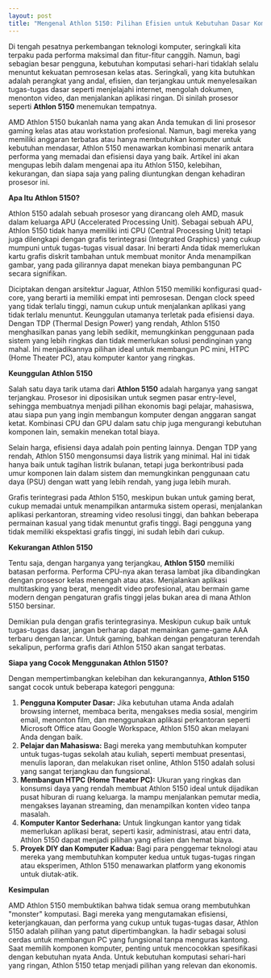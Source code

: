 ```yaml
---
layout: post
title: "Mengenal Athlon 5150: Pilihan Efisien untuk Kebutuhan Dasar Komputasi"
---
```


Di tengah pesatnya perkembangan teknologi komputer, seringkali kita terpaku pada performa maksimal dan fitur-fitur canggih. Namun, bagi sebagian besar pengguna, kebutuhan komputasi sehari-hari tidaklah selalu menuntut kekuatan pemrosesan kelas atas. Seringkali, yang kita butuhkan adalah perangkat yang andal, efisien, dan terjangkau untuk menyelesaikan tugas-tugas dasar seperti menjelajahi internet, mengolah dokumen, menonton video, dan menjalankan aplikasi ringan. Di sinilah prosesor seperti **Athlon 5150** menemukan tempatnya.

AMD Athlon 5150 bukanlah nama yang akan Anda temukan di lini prosesor gaming kelas atas atau workstation profesional. Namun, bagi mereka yang memiliki anggaran terbatas atau hanya membutuhkan komputer untuk kebutuhan mendasar, Athlon 5150 menawarkan kombinasi menarik antara performa yang memadai dan efisiensi daya yang baik. Artikel ini akan mengupas lebih dalam mengenai apa itu Athlon 5150, kelebihan, kekurangan, dan siapa saja yang paling diuntungkan dengan kehadiran prosesor ini.

**Apa Itu Athlon 5150?**

Athlon 5150 adalah sebuah prosesor yang dirancang oleh AMD, masuk dalam keluarga APU (Accelerated Processing Unit). Sebagai sebuah APU, Athlon 5150 tidak hanya memiliki inti CPU (Central Processing Unit) tetapi juga dilengkapi dengan grafis terintegrasi (Integrated Graphics) yang cukup mumpuni untuk tugas-tugas visual dasar. Ini berarti Anda tidak memerlukan kartu grafis diskrit tambahan untuk membuat monitor Anda menampilkan gambar, yang pada gilirannya dapat menekan biaya pembangunan PC secara signifikan.

Diciptakan dengan arsitektur Jaguar, Athlon 5150 memiliki konfigurasi quad-core, yang berarti ia memiliki empat inti pemrosesan. Dengan clock speed yang tidak terlalu tinggi, namun cukup untuk menjalankan aplikasi yang tidak terlalu menuntut. Keunggulan utamanya terletak pada efisiensi daya. Dengan TDP (Thermal Design Power) yang rendah, Athlon 5150 menghasilkan panas yang lebih sedikit, memungkinkan penggunaan pada sistem yang lebih ringkas dan tidak memerlukan solusi pendinginan yang mahal. Ini menjadikannya pilihan ideal untuk membangun PC mini, HTPC (Home Theater PC), atau komputer kantor yang ringkas.

**Keunggulan Athlon 5150**

Salah satu daya tarik utama dari **Athlon 5150** adalah harganya yang sangat terjangkau. Prosesor ini diposisikan untuk segmen pasar entry-level, sehingga membuatnya menjadi pilihan ekonomis bagi pelajar, mahasiswa, atau siapa pun yang ingin membangun komputer dengan anggaran sangat ketat. Kombinasi CPU dan GPU dalam satu chip juga mengurangi kebutuhan komponen lain, semakin menekan total biaya.

Selain harga, efisiensi daya adalah poin penting lainnya. Dengan TDP yang rendah, Athlon 5150 mengonsumsi daya listrik yang minimal. Hal ini tidak hanya baik untuk tagihan listrik bulanan, tetapi juga berkontribusi pada umur komponen lain dalam sistem dan memungkinkan penggunaan catu daya (PSU) dengan watt yang lebih rendah, yang juga lebih murah.

Grafis terintegrasi pada Athlon 5150, meskipun bukan untuk gaming berat, cukup memadai untuk menampilkan antarmuka sistem operasi, menjalankan aplikasi perkantoran, streaming video resolusi tinggi, dan bahkan beberapa permainan kasual yang tidak menuntut grafis tinggi. Bagi pengguna yang tidak memiliki ekspektasi grafis tinggi, ini sudah lebih dari cukup.

**Kekurangan Athlon 5150**

Tentu saja, dengan harganya yang terjangkau, **Athlon 5150** memiliki batasan performa. Performa CPU-nya akan terasa lambat jika dibandingkan dengan prosesor kelas menengah atau atas. Menjalankan aplikasi multitasking yang berat, mengedit video profesional, atau bermain game modern dengan pengaturan grafis tinggi jelas bukan area di mana Athlon 5150 bersinar.

Demikian pula dengan grafis terintegrasinya. Meskipun cukup baik untuk tugas-tugas dasar, jangan berharap dapat memainkan game-game AAA terbaru dengan lancar. Untuk gaming, bahkan dengan pengaturan terendah sekalipun, performa grafis dari Athlon 5150 akan sangat terbatas.

**Siapa yang Cocok Menggunakan Athlon 5150?**

Dengan mempertimbangkan kelebihan dan kekurangannya, **Athlon 5150** sangat cocok untuk beberapa kategori pengguna:

1.  **Pengguna Komputer Dasar:** Jika kebutuhan utama Anda adalah browsing internet, membaca berita, mengakses media sosial, mengirim email, menonton film, dan menggunakan aplikasi perkantoran seperti Microsoft Office atau Google Workspace, Athlon 5150 akan melayani Anda dengan baik.
2.  **Pelajar dan Mahasiswa:** Bagi mereka yang membutuhkan komputer untuk tugas-tugas sekolah atau kuliah, seperti membuat presentasi, menulis laporan, dan melakukan riset online, Athlon 5150 adalah solusi yang sangat terjangkau dan fungsional.
3.  **Membangun HTPC (Home Theater PC):** Ukuran yang ringkas dan konsumsi daya yang rendah membuat Athlon 5150 ideal untuk dijadikan pusat hiburan di ruang keluarga. Ia mampu menjalankan pemutar media, mengakses layanan streaming, dan menampilkan konten video tanpa masalah.
4.  **Komputer Kantor Sederhana:** Untuk lingkungan kantor yang tidak memerlukan aplikasi berat, seperti kasir, administrasi, atau entri data, Athlon 5150 dapat menjadi pilihan yang efisien dan hemat biaya.
5.  **Proyek DIY dan Komputer Kadua:** Bagi para penggemar teknologi atau mereka yang membutuhkan komputer kedua untuk tugas-tugas ringan atau eksperimen, Athlon 5150 menawarkan platform yang ekonomis untuk diutak-atik.

**Kesimpulan**

AMD Athlon 5150 membuktikan bahwa tidak semua orang membutuhkan "monster" komputasi. Bagi mereka yang mengutamakan efisiensi, keterjangkauan, dan performa yang cukup untuk tugas-tugas dasar, Athlon 5150 adalah pilihan yang patut dipertimbangkan. Ia hadir sebagai solusi cerdas untuk membangun PC yang fungsional tanpa menguras kantong. Saat memilih komponen komputer, penting untuk mencocokkan spesifikasi dengan kebutuhan nyata Anda. Untuk kebutuhan komputasi sehari-hari yang ringan, Athlon 5150 tetap menjadi pilihan yang relevan dan ekonomis.
